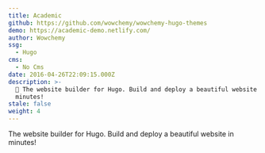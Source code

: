 ```yaml
---
title: Academic
github: https://github.com/wowchemy/wowchemy-hugo-themes
demo: https://academic-demo.netlify.com/
author: Wowchemy
ssg:
  - Hugo
cms:
  - No Cms
date: 2016-04-26T22:09:15.000Z
description: >-
  📝 The website builder for Hugo. Build and deploy a beautiful website in
  minutes!
stale: false
weight: 4
---
```


The website builder for Hugo. Build and deploy a beautiful website in minutes!
